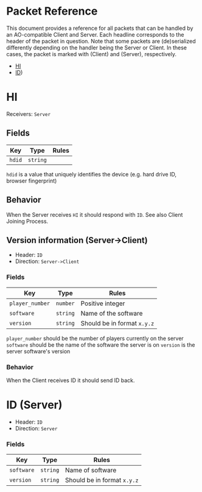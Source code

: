 # Packet Reference

This document provides a reference for all packets that can be handled by an AO-compatible
Client and Server. Each headline corresponds to the header of the packet in question.
Note that some packets are (de)serialized differently depending on the handler being the Server or Client.
In these cases, the packet is marked with (Client) and (Server), respectively.

- [HI](#HI)
- [ID](#ID-Server))

# HI

Receivers: `Server`

## Fields

| Key    | Type        | Rules |
|--------|-------------|-------|
| `hdid` | `string`    |       |

`hdid` is a value that uniquely identifies the device (e.g. hard drive ID, browser fingerprint)

## Behavior

When the Server receives `HI` it should
respond with `ID`. See also Client Joining Process.

## Version information (Server->Client)

- Header: `ID`
- Direction: `Server->Client`

### Fields

| Key             | Type     | Rules                       |
|-----------------|----------|-----------------------------|
| `player_number` | `number` | Positive integer            |
| `software`      | `string` | Name of the software        |
| `version`       | `string` | Should be in format `x.y.z` |

`player_number` should be the number of players currently on the server
`software` should be the name of the software the server is on
`version` is the server software's version

### Behavior

When the Client receives ID it should send ID back.

# ID (Server)

- Header: `ID`
- Direction: `Server`

### Fields

| Key        | Type     | Rules                       |
|------------|----------|-----------------------------|
| `software` | `string` | Name of software            |
| `version`  | `string` | Should be in format `x.y.z` |

